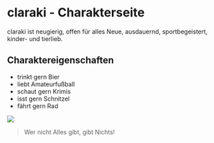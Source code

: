 # claraki - Charakterseite

claraki ist neugierig, offen für alles Neue,
ausdauernd, sportbegeistert, kinder- und tierlieb.

## Charaktereigenschaften

* trinkt gern Bier
* liebt Amateurfußball
* schaut gern Krimis
* isst gern Schnitzel
* fährt gern Rad

<img src="https://www.google.de/imgres?imgurl=https%3A%2F%2Fthumbs.dreamstime.com%2Fb%2Fschlauer-fuchs-25546210.jpg&imgrefurl=https%3A%2F%2Fde.dreamstime.com%2Fillustration%2Fschlauer.html&tbnid=90mppbY_0xY6xM&vet=12ahUKEwjRjJDfgpvqAhXqwAIHHd0eCB4QMygCegUIARCeAQ..i&docid=pX9bSrIHs4z-vM&w=703&h=900&q=bilder%20schlauer%20gr%C3%BCner%20fuchs&ved=2ahUKEwjRjJDfgpvqAhXqwAIHHd0eCB4QMygCegUIARCeAQ"/>

> Wer nicht Alles gibt, gibt Nichts!





